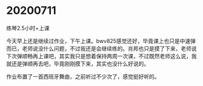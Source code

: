 # 20200711

练琴2.5小时+上课

今天早上还是继续过作业，下午上课。bwv825感觉还好，毕竟课上也只是中速弹而已，老师说没什么问题，不过我还是会继续练的。肖邦也只是摸了下来，老师说下次弹顺畅再上课吧，其实我只是想着保持两周一次课，不过既然老师这么说，我就还是弹顺再去吧，毕竟刚刚摸下来，其实也没什么好说的。

作业布置了一首西班牙舞曲，之前听过不少次了，感觉挺好听的。
